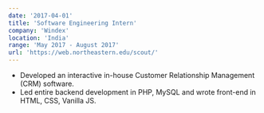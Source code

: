 ```yaml
---
date: '2017-04-01'
title: 'Software Engineering Intern'
company: 'Windex'
location: 'India'
range: 'May 2017 - August 2017'
url: 'https://web.northeastern.edu/scout/'
---
```


- Developed an interactive in-house Customer Relationship Management (CRM) software.
- Led entire backend development in PHP, MySQL and wrote front-end in HTML, CSS, Vanilla JS.
